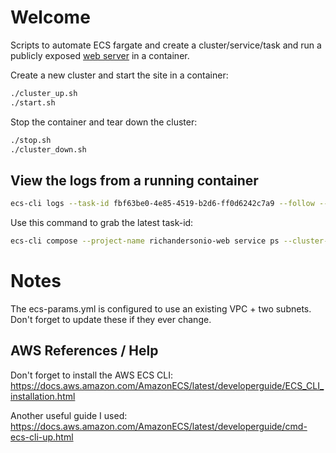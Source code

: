 # Welcome

Scripts to automate ECS fargate and create a cluster/service/task and run a publicly exposed [web server](https://github.com/richandersonio/go-example-webserver) in a container.  

Create a new cluster and start the site in a container:

```bash
./cluster_up.sh
./start.sh
```

Stop the container and tear down the cluster:

```bash
./stop.sh
./cluster_down.sh
```

## View the logs from a running container

```bash
ecs-cli logs --task-id fbf63be0-4e85-4519-b2d6-ff0d6242c7a9 --follow --cluster-config tutorial --ecs-profile tutorial-profile
```

Use this command to grab the latest task-id:

```bash
ecs-cli compose --project-name richandersonio-web service ps --cluster-config richandersonio-web --ecs-profile richandersonio-web-profile
```
# Notes

The ecs-params.yml is configured to use an existing VPC + two subnets.  Don't forget to update these if they ever change.

## AWS References / Help

Don't forget to install the AWS ECS CLI: https://docs.aws.amazon.com/AmazonECS/latest/developerguide/ECS_CLI_installation.html

Another useful guide I used:  https://docs.aws.amazon.com/AmazonECS/latest/developerguide/cmd-ecs-cli-up.html
